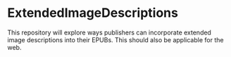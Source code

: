 # ExtendedImageDescriptions
This repository will explore ways publishers can incorporate extended image descriptions into their EPUBs.  This should also be applicable for the web.
